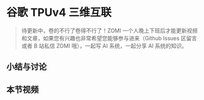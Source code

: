 <!--Copyright © 适用于[License](https://github.com/chenzomi12/AISystem)版权许可-->

# 谷歌 TPUv4 三维互联

> 待更新中，卷的不行了卷得不行了！ZOMI 一个人晚上下班后才能更新视频和文章，如果您有兴趣也非常希望您能够参与进来（Github Issues 区留言或者 B 站私信 ZOMI 哦），一起写 AI 系统，一起分享 AI 系统的知识。

## 小结与讨论

## 本节视频
